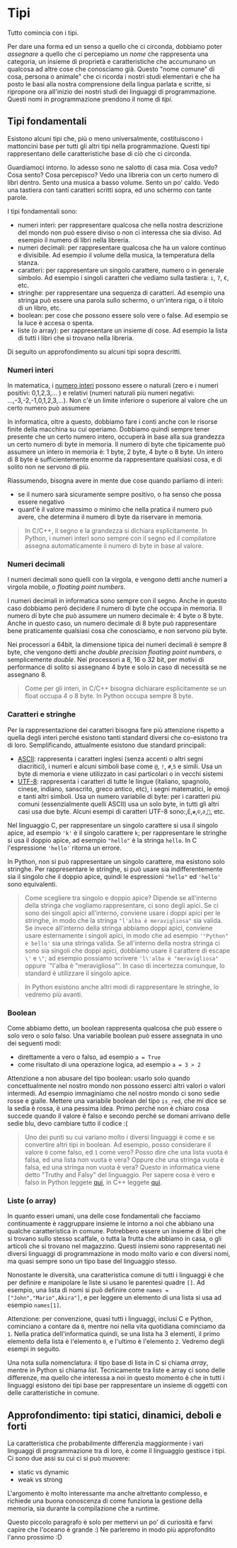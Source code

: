 # Tipi

Tutto comincia con i tipi. 

Per dare una forma ed un senso a quello che ci circonda, dobbiamo poter _assegnare_ a quello che ci percepiamo un _nome_ che rappresenta una categoria, un insieme di proprietà e caratteristiche che accumunano un qualcosa ad altre cose che conosciamo già. Questo "nome comune" di cosa, persona o animale" che ci ricorda i nostri studi elementari e che ha posto le basi alla nostra comprensione della lingua parlata e scritte, si ripropone ora all'inizio dei nostri studi dei linguaggi di programmazione. Questi nomi in programmazione prendono il nome di _tipi_.

## Tipi fondamentali
Esistono alcuni tipi che, più o meno universalmente, costituiscono i mattoncini base per tutti gli altri tipi nella programmazione. Questi tipi rappresentano delle caratteristiche base di ciò che ci circonda.

Guardiamoci intorno. Io adesso sono ne salotto di casa mia. Cosa vedo? Cosa sento? Cosa percepisco? Vedo una libreria con un certo numero di libri dentro. Sento una musica a basso volume. Sento un po' caldo. Vedo una tastiera con tanti caratteri scritti sopra, ed uno schermo con tante parole. 

I tipi fondamentali sono:
 - numeri interi: per rappresentare qualcosa che nella nostra descrizione del mondo non può essere diviso o non ci interessa che sia diviso. Ad esempio il numero di libri nella libreria.
 - numeri decimali: per rappresentare qualcosa che ha un valore continuo e divisibile. Ad esempio il volume della musica, la temperatura della stanza.
 - caratteri: per rappresentare un singolo carattere, numero o in generale simbolo. Ad esempio i singoli caratteri che vediamo sulla tastiera: `i`, `7`, `€`, etc.
 - stringhe: per rappresentare una sequenza di caratteri. Ad esempio una stringa può essere una parola sullo schermo, o un'intera riga, o il titolo di un libro, etc.
 - boolean: per cose che possono essere solo vere o false. Ad esempio se la luce è accesa o spenta.
 - liste (o array): per rappresentare un insieme di cose. Ad esempio la lista di tutti i libri che si trovano nella libreria.
 


Di seguito un approfondimento su alcuni tipi sopra descritti.

### Numeri interi
In matematica, i [numero interi](https://it.wikipedia.org/wiki/Numero_intero) possono essere o naturali (zero e i numeri positivi: 0,1,2,3,... ) e relativi (numeri naturali più numeri negativi: ...,-3,-2,-1,0,1,2,3,...). Non c'è un limite inferiore o superiore al valore che un certo numero può assumere

In informatica, oltre a questo, dobbiamo fare i conti anche con le risorse finite della macchina su cui operiamo. Dobbiamo quindi sempre tener presente che un certo numero intero, occuperà in base alla sua grandezza un certo numero di byte in memoria. Il numero di byte che tipicamente può assumere un intero in memoria è: 1 byte, 2 byte, 4 byte o 8 byte. Un intero di 8 byte è sufficientemente enorme da rappresentare qualsiasi cosa, e di solito non ne servono di più.

Riassumendo, bisogna avere in mente due cose quando parliamo di interi:
- se il numero sarà sicuramente sempre positivo, o ha senso che possa essere negativo
- quant'è il valore massimo o minimo che nella pratica il numero può avere, che determina il numero di byte da riservare in memoria.

> In C/C++, il segno e la grandezza si dichiara esplicitamente. In Python, i numeri interi sono sempre con il segno ed il compilatore assegna automaticamente il numero di byte in base al valore.

### Numeri decimali
I numeri decimali sono quelli con la virgola, e vengono detti anche numeri a virgola mobile, o _floating point numbers_.

I numeri decimali in informatica sono sempre con il segno. Anche in questo caso dobbiamo però decidere il numero di byte che occupa in memoria. Il numero di byte che può assumere un numero decimale è: 4 byte o 8 byte. Anche in questo caso, un numero decimale di 8 byte può rappresentare bene praticamente qualsiasi cosa che conosciamo, e non servono più byte.

Nei processori a 64bit, la dimensione tipica dei numeri decimali è sempre 8 byte, che vengono detti anche _double precision floating point numbers_, o semplicemente _double_. Nei processori a 8, 16 o 32 bit, per motivi di performance di solito si assegnano 4 byte e solo in caso di necessità se ne assegnano 8.

> Come per gli interi, in C/C++ bisogna dichiarare esplicitamente se un float occupa 4 o 8 byte. In Python occupa sempre 8 byte.

### Caratteri e stringhe
Per la rappresentazione dei caratteri bisogna fare più attenzione rispetto a quella degli interi perché esistono tanti standard diversi che co-esistono tra di loro. Semplificando, attualmente esistono due standard principali:
- [ASCII](https://it.wikipedia.org/wiki/ASCII): rappresenta i caratteri inglesi (senza accenti o altri segni diacritici), i numeri e alcuni simboli base come `@`, `!`, `#`,`5` e simili. Usa un byte di memoria e viene utilizzato in casi particolari o in vecchi sistemi
- [UTF-8](https://it.wikipedia.org/wiki/UTF-8): rappresenta i caratteri di tutte le lingue (italiano, spagnolo, cinese, indiano, sanscrito, greco antico, etc), i segni matematici, le emoji e tanti altri simboli. Usa un numero variabile di byte: per i caratteri più comuni (essenzialmente quelli ASCII) usa un solo byte, in tutti gli altri casi usa due byte. Alcuni esempi di caratteri UTF-8 sono:,`Ẽ`,`≢`,`©`,`∂`,`🌷`, etc.

Nel linguaggio C, per rappresentare un singolo carattere si usa il singolo apice, ad esempio `'k'` è il singolo carattere `k`; per rappresentare le stringhe si usa il doppio apice, ad esempio `"hello"` è la stringa `hello`. In C l'espressione `'hello'` ritorna un errore.

In Python, non si può rappresentare un singolo carattere, ma esistono solo stringhe. Per rappresentare le stringhe, si può usare sia indifferentemente sia il singolo che il doppio apice, quindi le espressioni `"hello"` ed `'hello'` sono equivalenti.

> Come scegliere tra singolo e doppio apice? Dipende se all'interno della stringa che vogliamo rappresentare, ci sono degli apici. Se ci sono dei singoli apici all'interno, conviene usare i doppi apici per le stringhe, in modo che la stringa `"l'alba è meravigliosa"` sia valida. Se invece all'interno della stringa abbiamo doppi apici, conviene usare esternamente i singoli apici, in modo che ad esempio `'"Python" è bello'` sia una stringa valida. Se all'interno della nostra stringa ci sono sia singoli che doppi apici, dobbiamo usare il carattere di escape `\'` e `\"`; ad esempio possiamo scrivere `'l\'alba è "meravigliosa"` oppure `"l'alba è \"meravigliosa\"'. In caso di incertezza comunque, lo standard è utilizzare il singolo apice.

> In Python esistono anche altri modi di rappresentare le stringhe, lo vedremo più avanti.

### Boolean
Come abbiamo detto, un boolean rappresenta qualcosa che può essere o  solo vero o solo falso. Una variabile boolean può essere assegnata in uno dei seguenti modi:
- direttamente a vero o falso, ad esempio `a = True`
- come risultato di una operazione logica, ad esempio `a = 3 > 2`

Attenzione a non abusare del tipo boolean: usarlo solo quando concettualmente nel nostro mondo non possono esserci altri valori o valori intermedi. Ad esempio immaginiamo che nel nostro mondo ci sono sedie rosse e gialle. Mettere una variabile boolean del tipo `is_red`, che mi dice se la sedia è rossa, è una pessima idea. Primo perché non è chiaro cosa succede quando il valore è falso e secondo perché se domani arrivano delle sedie blu, devo cambiare tutto il codice :(

> Uno dei punti su cui variano molto i diversi linguaggi è come e se convertire altri tipi in boolean. Ad esempio, posso considerare il valore `0` come falso, ed `1` come vero? Posso dire che una lista vuota è falsa, ed una lista non vuota è vera? Oppure che una stringa vuota è falsa, ed una stringa non vuota è vera? Questo in informatica viene detto "Truthy and Falsy" del linguaggio. Per sapere cosa è vero e falso in Python leggete [qui](https://docs.python.org/2.4/lib/truth.html), in C++ leggete [qui](https://www.geeksforgeeks.org/bool-data-type-in-c/).

### Liste (o array)
In quanto esseri umani, una delle cose fondamentali che facciamo continuamente è raggruppare insieme le intorno a noi che abbiano una qualche caratteristica in comune. Potrebbero essere un insieme di libri che si trovano sullo stesso scaffale, o tutta la frutta che abbiamo in casa, o gli articoli che si trovano nel magazzino. Questi insiemi sono rappresentati nei diversi linguaggi di programmazione in modo molto vario e con diversi nomi, ma quasi sempre sono un tipo base del linguaggio stesso.

Nonostante le diversità, una caratteristica comune di tutti i linguaggi è che per definire e manipolare le liste si usano le parentesi quadre `[]`. Ad esempio, una lista di nomi si può definire come `names = ["John","Mario",Akira"]`, e per leggere un elemento di una lista si usa ad esempio `names[1]`.

Attenzione: per convenzione, quasi tutti i linguaggi, inclusi C e Python, cominciano a contare da `0`, mentre noi nella vita quotidiana cominciamo da `1`. Nella pratica dell'informatica quindi, se una lista ha 3 elementi, il primo elemento della lista è l'elemento `0`, e l'ultimo è l'elemento `2`. Vedremo degli esempi in seguito.

Una nota sulla nomenclatura: il tipo base di lista in C si chiama _array_, mentre in Python si chiama _list_. Tecnicamente tra liste e array ci sono delle differenze, ma quello che interessa a noi in questo momento è che in tutti i linguaggi esistono dei tipi base per rappresentare un insieme di oggetti con delle caratteristiche in comune.


## Approfondimento: tipi statici, dinamici, deboli e forti
La caratteristica che probabilmente differenzia maggiormente i vari linguaggi di programmazione tra di loro, è come il linguaggio gestisce i tipi. Ci sono due assi su cui ci si può muovere:
- static vs dynamic
- weak vs strong

L'argomento è molto interessante ma anche altrettanto complesso, e richiede una buona conoscenza di come funziona la gestione della memoria, sia durante la compilazione che a runtime.

Questo piccolo paragrafo è solo per mettervi un po' di curiosità e farvi capire che l'oceano è grande :) Ne parleremo in modo più approfondito l'anno prossimo :D



